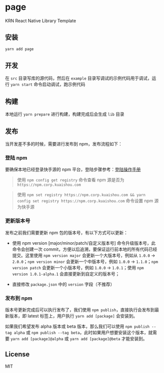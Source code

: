 # page

KRN React Native Library Template

## 安装

```sh
yarn add page
```

## 开发

在 `src` 目录写库的源代码，然后在 `example` 目录写调试的示例代码用于调试，运行 `yarn start` 命令启动调试，跑示例代码

## 构建

本地运行 `yarn prepare` 进行构建，构建完成后会生成 `lib` 目录

## 发布

当开发差不多的时候，需要进行发布到 npm，发布流程如下：

### 登陆 npm

要确保本地已经登录快手源的 npm 平台，登陆步骤参考：[登陆操作手册](https://docs.corp.kuaishou.com/d/home/fcACsY1CghZYwaoBJUd5vI-C_)

> 使用 `npm config get registry` 命令查看 npm 源是否为 `https://npm.corp.kuaishou.com`

> 使用 `npm set registry https://npm.corp.kuaishou.com && yarn config set registry https://npm.corp.kuaishou.com` 命令设置 npm 源为快手源

### 更新版本号

发布之前我们需要更新 npm 包的版本号，有以下方式可以更新：

- 使用 npm version [major/minor/patch/自定义版本号] 命令升级版本号，此命令会创建一次 commit，方便以后追溯，要保证运行前本地的所有代码已经提交。这里使用 `npm version major` 会更新一个大版本号，例如从 `1.0.0` -> `2.0.0`；`npm version minor` 会更新一个中版本号，例如 `1.0.0` -> `1.1.0`；`npm version patch` 会更新一个小版本号，例如 `1.0.0` -> `1.0.1`；使用 `npm version 1.0.1-alpha.1` 会直接更新到自定义的版本号；

- 直接修改 `package.json` 中的 `version` 字段（不推荐）

### 发布到 npm

版本号更新完成后可以执行发布了，我们使用 `npm publish`，直接执行会发布到最新版本，即 latest 标签上，用户执行 `yarn add [package]` 会安装到。

如果我们希望发布 alpha 版本或 beta 版本，那么我们可以使用 `npm publish --tag alpha` 或 `npm publish --tag beta`，此时如果用户想要安装这个版本，就需要 `yarn add [package]@alpha` 或 `yarn add [package]@beta` 才能安装到。

## License

MIT
